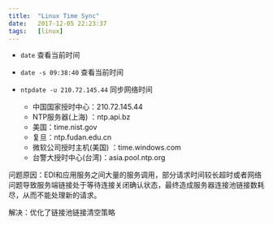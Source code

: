 ```yaml
---
title:  "Linux Time Sync"
date:   2017-12-05 22:23:37
tags:   [linux]
---
```


- `date` 查看当前时间
- `date -s 09:38:40` 查看当前时间
- `ntpdate -u 210.72.145.44` 同步网络时间

  - 中国国家授时中心：210.72.145.44
  - NTP服务器(上海) ：ntp.api.bz
  - 美国：time.nist.gov 
  - 复旦：ntp.fudan.edu.cn 
  - 微软公司授时主机(美国) ：time.windows.com 
  - 台警大授时中心(台湾)：asia.pool.ntp.org



问题原因：EDI和应用服务之间大量的服务调用，部分请求时间较长超时或者网络问题导致服务端链接处于等待连接关闭确认状态，最终造成服务器连接池链接数耗尽，从而不能处理新的请求。

解决：优化了链接池链接清空策略
